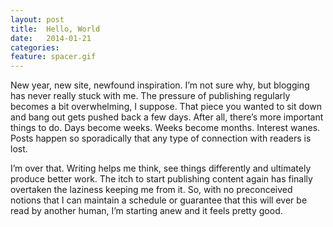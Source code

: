 ```yaml
---
layout: post
title:  Hello, World
date:   2014-01-21
categories:
feature: spacer.gif
---
```

New year, new site, newfound inspiration. I’m not sure why, but blogging has never really stuck with me. The pressure of publishing regularly becomes a bit overwhelming, I suppose. That piece you wanted to sit down and bang out gets pushed back a few days. After all, there’s more important things to do. Days become weeks. Weeks become months. Interest wanes. Posts happen so sporadically that any type of connection with readers is lost. 

I’m over that. Writing helps me think, see things differently and ultimately produce better work. The itch to start publishing content again has finally overtaken the laziness keeping me from it. So, with no preconceived notions that I can maintain a schedule or guarantee that this will ever be read by another human, I’m starting anew and it feels pretty good.